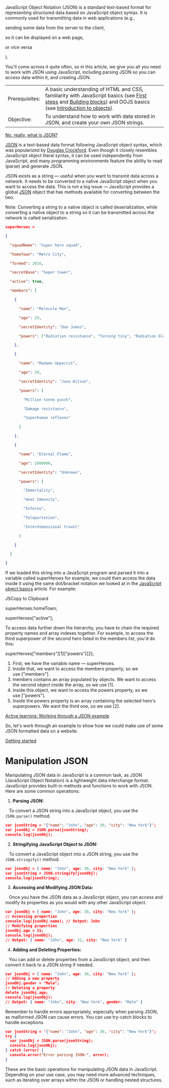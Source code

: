 JavaScript Object Notation (JSON) is a standard text-based format for representing structured data based on JavaScript object syntax. It is commonly used for transmitting data in web applications (e.g.,

sending some data from the server to the client,

so it can be displayed on a web page,

or vice versa

).

You'll come across it quite often, so in this article, we give you all you need to work with JSON using JavaScript, including parsing JSON so you can access data within it, and creating JSON.

|   |   |
|---|---|
|Prerequisites:|A basic understanding of HTML and CSS, familiarity with JavaScript basics (see [First steps](https://developer.mozilla.org/en-US/docs/Learn/JavaScript/First_steps) and [Building blocks](https://developer.mozilla.org/en-US/docs/Learn/JavaScript/Building_blocks)) and OOJS basics (see [Introduction to objects](https://developer.mozilla.org/en-US/docs/Learn/JavaScript/Objects/Basics)).|
|Objective:|To understand how to work with data stored in JSON, and create your own JSON strings.|

[No, really, what is JSON?](https://developer.mozilla.org/en-US/docs/Learn/JavaScript/Objects/JSON#no_really_what_is_json)

[JSON](https://developer.mozilla.org/en-US/docs/Glossary/JSON) is a text-based data format following JavaScript object syntax, which was popularized by [Douglas Crockford](https://en.wikipedia.org/wiki/Douglas_Crockford). Even though it closely resembles JavaScript object literal syntax, it can be used independently from JavaScript, and many programming environments feature the ability to read (parse) and generate JSON.

JSON exists as a string — useful when you want to transmit data across a network. It needs to be converted to a native JavaScript object when you want to access the data. This is not a big issue — JavaScript provides a global [JSON](https://developer.mozilla.org/en-US/docs/Web/JavaScript/Reference/Global_Objects/JSON) object that has methods available for converting between the two.

Note: Converting a string to a native object is called deserialization, while converting a native object to a string so it can be transmitted across the network is called serialization.
```JSON
superHeroes =

{

  "squadName": "Super hero squad",

  "homeTown": "Metro City",

  "formed": 2016,

  "secretBase": "Super tower",

  "active": true,

  "members": [

    {

      "name": "Molecule Man",

      "age": 29,

      "secretIdentity": "Dan Jukes",

      "powers": ["Radiation resistance", "Turning tiny", "Radiation blast"]

    },

    {

      "name": "Madame Uppercut",

      "age": 39,

      "secretIdentity": "Jane Wilson",

      "powers": [

        "Million tonne punch",

        "Damage resistance",

        "Superhuman reflexes"

      ]

    },

    {

      "name": "Eternal Flame",

      "age": 1000000,

      "secretIdentity": "Unknown",

      "powers": [

        "Immortality",

        "Heat Immunity",

        "Inferno",

        "Teleportation",

        "Interdimensional travel"

      ]

    }

  ]

}
```
If we loaded this string into a JavaScript program and parsed it into a variable called superHeroes for example, we could then access the data inside it using the same dot/bracket notation we looked at in the [JavaScript object basics](https://developer.mozilla.org/en-US/docs/Learn/JavaScript/Objects/Basics) article. For example:

JSCopy to Clipboard

superHeroes.homeTown;

superHeroes["active"];

To access data further down the hierarchy, you have to chain the required property names and array indexes together. For example, to access the third superpower of the second hero listed in the members list, you'd do this:

superHeroes["members"][1]["powers"][2];

1. First, we have the variable name — superHeroes.
2. Inside that, we want to access the members property, so we use ["members"].
3. members contains an array populated by objects. We want to access the second object inside the array, so we use [1].
4. Inside this object, we want to access the powers property, so we use ["powers"].
5. Inside the powers property is an array containing the selected hero's superpowers. We want the third one, so we use [2].

[Active learning: Working through a JSON example](https://developer.mozilla.org/en-US/docs/Learn/JavaScript/Objects/JSON#active_learning_working_through_a_json_example)

So, let's work through an example to show how we could make use of some JSON formatted data on a website.

[Getting started](https://developer.mozilla.org/en-US/docs/Learn/JavaScript/Objects/JSON#getting_started)


# Manipulation JSON
Manipulating JSON data in JavaScript is a common task, as JSON (JavaScript Object Notation) is a lightweight data interchange format. JavaScript provides built-in methods and functions to work with JSON. Here are some common operations:

1. **Parsing JSON:**

   To convert a JSON string into a JavaScript object, you use the `JSON.parse()` method.

```JSON
var jsonString = '{"name": "John", "age": 30, "city": "New York"}';
var jsonObj = JSON.parse(jsonString);
console.log(jsonObj);

```
2. **Stringifying JavaScript Object to JSON:**

   To convert a JavaScript object into a JSON string, you use the `JSON.stringify()` method.

```JSON
var jsonObj = { name: "John", age: 30, city: "New York" };
var jsonString = JSON.stringify(jsonObj);
console.log(jsonString);
```

3. **Accessing and Modifying JSON Data:**

   Once you have the JSON data as a JavaScript object, you can access and modify its properties as you would with any other JavaScript object.

```JSON
var jsonObj = { name: "John", age: 30, city: "New York" };
// Accessing properties
console.log(jsonObj.name); // Output: John
// Modifying properties
jsonObj.age = 31;
console.log(jsonObj);
// Output: { name: "John", age: 31, city: "New York" }
```

4. **Adding and Deleting Properties:**

   You can add or delete properties from a JavaScript object, and then convert it back to a JSON string if needed.

```JSON
var jsonObj = { name: "John", age: 30, city: "New York" };
// Adding a new property
jsonObj.gender = "Male";
// Deleting a property
delete jsonObj.age;
console.log(jsonObj);
// Output: { name: "John", city: "New York", gender: "Male" }
```

Remember to handle errors appropriately, especially when parsing JSON, as malformed JSON can cause errors. You can use try-catch blocks to handle exceptions.

```JSON
var jsonString = '{"name": "John", "age": 30, "city": "New York"}';
try {
  var jsonObj = JSON.parse(jsonString);
  console.log(jsonObj);
} catch (error) {
  console.error("Error parsing JSON:", error);
}
```

These are the basic operations for manipulating JSON data in JavaScript. Depending on your use case, you may need more advanced techniques, such as iterating over arrays within the JSON or handling nested structures.
